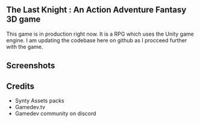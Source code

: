 ## The Last Knight : An Action Adventure Fantasy 3D game

This game is in production right now. It is a RPG which uses the Unity game engine. I am updating the codebase here on github as I procceed further with the game.

## Screenshots


## Credits

- Synty Assets packs 
- Gamedev.tv 
- Gamedev community on discord
